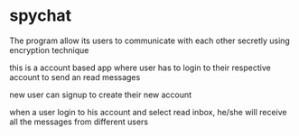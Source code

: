# spychat

The program allow its users to communicate with each other secretly using encryption technique

this is a account based app where user has to login to their respective account to send an read messages

new user can signup to create their new account

when a user login to his account and select read inbox, he/she will receive all the messages from different users
